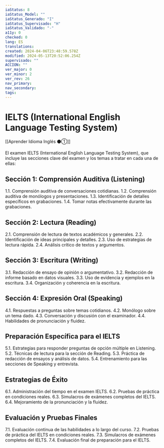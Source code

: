 ```yaml
---
iaStatus: 8
iaStatus_Model: ""
iaStatus_Generado: "I"
iaStatus_Supervisado: "H"
iaStatus_Validado: "-"
a11y: 0
checked: 0
lang: ES
translations: 
created: 2024-04-06T23:48:59.578Z
modified: 2024-05-13T20:52:06.254Z
supervisado: ""
ACCION: ""
ver_major: 0
ver_minor: 2
ver_rev: 26
nav_primary: 
nav_secondary: 
tags:
---
```

# IELTS (International English Language Testing System)

[[Aprender Idioma Inglés ⚫①]]

El examen IELTS (International English Language Testing System), que incluye las secciones clave del examen y los temas a tratar en cada una de ellas:

## Sección 1: Comprensión Auditiva (Listening)

1.1. Comprensión auditiva de conversaciones cotidianas.
1.2. Comprensión auditiva de monólogos y presentaciones.
1.3. Identificación de detalles específicos en grabaciones.
1.4. Tomar notas efectivamente durante las grabaciones.

## Sección 2: Lectura (Reading)

2.1. Comprensión de lectura de textos académicos y generales.
2.2. Identificación de ideas principales y detalles.
2.3. Uso de estrategias de lectura rápida.
2.4. Análisis crítico de textos y argumentos.

## Sección 3: Escritura (Writing)

3.1. Redacción de ensayo de opinión o argumentativo.
3.2. Redacción de informe basado en datos visuales.
3.3. Uso de evidencia y ejemplos en la escritura.
3.4. Organización y coherencia en la escritura.

## Sección 4: Expresión Oral (Speaking)

4.1. Respuestas a preguntas sobre temas cotidianos.
4.2. Monólogo sobre un tema dado.
4.3. Conversación y discusión con el examinador.
4.4. Habilidades de pronunciación y fluidez.

## Preparación Específica para el IELTS

5.1. Estrategias para responder preguntas de opción múltiple en Listening.
5.2. Técnicas de lectura para la sección de Reading.
5.3. Práctica de redacción de ensayos y análisis de datos.
5.4. Entrenamiento para las secciones de Speaking y entrevista.

## Estrategias de Éxito

6.1. Administración del tiempo en el examen IELTS.
6.2. Pruebas de práctica en condiciones reales.
6.3. Simulacros de exámenes completos del IELTS.
6.4. Mejoramiento de la pronunciación y la fluidez.

## Evaluación y Pruebas Finales

7.1. Evaluación continua de las habilidades a lo largo del curso.
7.2. Pruebas de práctica del IELTS en condiciones reales.
7.3. Simulacros de exámenes completos del IELTS.
7.4. Evaluación final de preparación para el IELTS.

